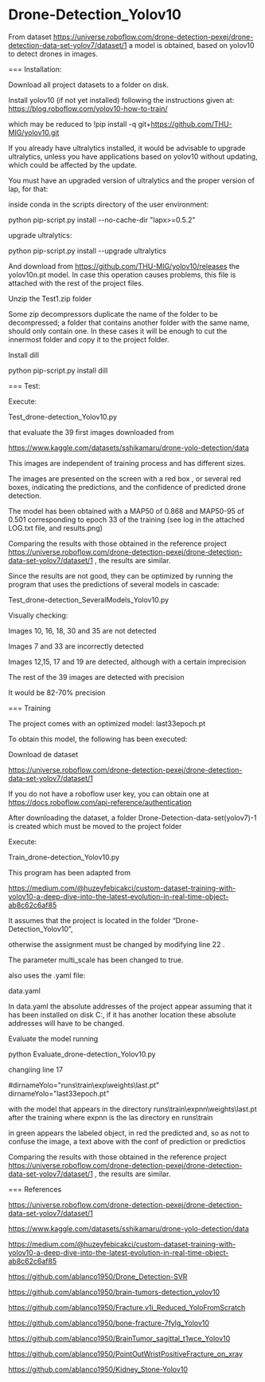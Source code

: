 # Drone-Detection_Yolov10
From dataset https://universe.roboflow.com/drone-detection-pexej/drone-detection-data-set-yolov7/dataset/1  a model is obtained, based on yolov10 to detect drones in images. 

=== Installation:

 Download all project datasets to a folder on disk.

Install yolov10 (if not yet installed) following the instructions given at: https://blog.roboflow.com/yolov10-how-to-train/ 

which may be reduced to !pip install -q git+https://github.com/THU-MIG/yolov10.git

If you already have ultralytics installed, it would be advisable to upgrade ultralytics, unless you have applications based on yolov10 without updating, which could be affected by the update.

You must have an upgraded version of ultralytics and the proper version of lap, for that:

inside conda in the scripts directory of the user environment:

python pip-script.py install --no-cache-dir "lapx>=0.5.2"

upgrade ultralytics:

python pip-script.py install --upgrade ultralytics

And download from https://github.com/THU-MIG/yolov10/releases the yolov10n.pt model. In case this operation causes problems, this file is attached with the rest of the project files.

Unzip the Test1.zip folder

Some zip decompressors duplicate the name of the folder to be decompressed; a folder that contains another folder with the same name, should only contain one. In these cases it will be enough to cut the innermost folder and copy it to the project folder.

Install dill

python pip-script.py install dill

=== Test:

Execute:

Test_drone-detection_Yolov10.py
 
that evaluate the 39 first images downloaded from 

https://www.kaggle.com/datasets/sshikamaru/drone-yolo-detection/data

This images are independent of training process and has different sizes.

The images are presented on the screen with a red box , or several red boxes, indicating the predictions, and the confidence of predicted drone detection.

The model has been obtained with a MAP50 of 0.868 and MAP50-95 of 0.501 corresponding to epoch 33 of the training (see log in the attached LOG.txt file, and results.png)

Comparing the results with those obtained in the reference project https://universe.roboflow.com/drone-detection-pexej/drone-detection-data-set-yolov7/dataset/1 , the results are similar.

Since the results are not good, they can be optimized by running the program that uses the predictions of several models in cascade:

Test_drone-detection_SeveralModels_Yolov10.py

Visually checking:

Images 10, 16, 18, 30 and 35 are not detected
 
Images 7 and 33 are incorrectly detected

Images 12,15, 17 and 19  are detected, although with a certain imprecision

The rest of the 39 images are detected with precision

It would be  82-70% precision


=== Training

The project comes with an optimized model: last33epoch.pt

To obtain this model, the following has been executed:

 Download de dataset

 https://universe.roboflow.com/drone-detection-pexej/drone-detection-data-set-yolov7/dataset/1

If you do not have a roboflow user key, you can obtain one at
https://docs.roboflow.com/api-reference/authentication

After downloading the dataset, a folder Drone-Detection-data-set(yolov7)-1 is created which must be moved to the project folder

Execute:

Train_drone-detection_Yolov10.py

This program has been adapted from

 https://medium.com/@huzeyfebicakci/custom-dataset-training-with-yolov10-a-deep-dive-into-the-latest-evolution-in-real-time-object-ab8c62c6af85

It assumes that the project is located in the folder 
“Drone-Detection_Yolov10”, 

otherwise the assignment must be changed by modifying line 22 .

The parameter multi_scale has been changed to true.

also uses the .yaml file:

data.yaml

In data.yaml the absolute addresses of the project appear assuming that it has been installed on disk C:, if it has another location these absolute addresses will have to be changed.

Evaluate the model running

python Evaluate_drone-detection_Yolov10.py

changiing line 17

#dirnameYolo="runs\\train\\exp\\weights\\last.pt"
dirnameYolo="last33epoch.pt"

with the model that appears in the directory runs\\train\\expnn\\weights\\last.pt after the training
where expnn is the las directory en runs\\train

in green appears the labeled object, in red the predicted and, so as not to confuse the image, a text above with the  conf of prediction or predictios

Comparing the results with those obtained in the reference project https://universe.roboflow.com/drone-detection-pexej/drone-detection-data-set-yolov7/dataset/1 , the results are similar.

=== References

https://universe.roboflow.com/drone-detection-pexej/drone-detection-data-set-yolov7/dataset/1

https://www.kaggle.com/datasets/sshikamaru/drone-yolo-detection/data

https://medium.com/@huzeyfebicakci/custom-dataset-training-with-yolov10-a-deep-dive-into-the-latest-evolution-in-real-time-object-ab8c62c6af85 

https://github.com/ablanco1950/Drone_Detection-SVR

https://github.com/ablanco1950/brain-tumors-detection_yolov10

https://github.com/ablanco1950/Fracture.v1i_Reduced_YoloFromScratch

https://github.com/ablanco1950/bone-fracture-7fylg_Yolov10

https://github.com/ablanco1950/BrainTumor_sagittal_t1wce_Yolov10

https://github.com/ablanco1950/PointOutWristPositiveFracture_on_xray

https://github.com/ablanco1950/Kidney_Stone-Yolov10
